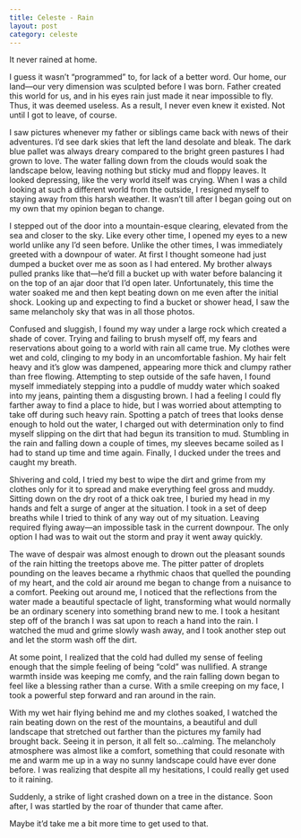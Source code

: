 ```yaml
---
title: Celeste - Rain
layout: post
category: celeste
---
```


It never rained at home.

I guess it wasn’t “programmed” to, for lack of a better word. Our home, our land—our very dimension was sculpted before I was born. Father created this world for us, and in his eyes rain just made it near impossible to fly. Thus, it was deemed useless. As a result, I never even knew it existed. Not until I got to leave, of course.

I saw pictures whenever my father or siblings came back with news of their adventures. I’d see dark skies that left the land desolate and bleak. The dark blue pallet was always dreary compared to the bright green pastures I had grown to love. The water falling down from the clouds would soak the landscape below, leaving nothing but sticky mud and floppy leaves. It looked depressing, like the very world itself was crying. When I was a child looking at such a different world from the outside, I resigned myself to staying away from this harsh weather. It wasn’t till after I began going out on my own that my opinion began to change.

I stepped out of the door into a mountain-esque clearing, elevated from the sea and closer to the sky. Like every other time, I opened my eyes to a new world unlike any I’d seen before. Unlike the other times, I was immediately greeted with a downpour of water. At first I thought someone had just dumped a bucket over me as soon as I had entered. My brother always pulled pranks like that—he’d fill a bucket up with water before balancing it on the top of an ajar door that I’d open later. Unfortunately, this time the water soaked me and then kept beating down on me even after the initial shock. Looking up and expecting to find a bucket or shower head, I saw the same melancholy sky that was in all those photos.

Confused and sluggish, I found my way under a large rock which created a shade of cover. Trying and failing to brush myself off, my fears and reservations about going to a world with rain all came true. My clothes were wet and cold, clinging to my body in an uncomfortable fashion. My hair felt heavy and it’s glow was dampened, appearing more thick and clumpy rather than free flowing. Attempting to step outside of the safe haven, I found myself immediately stepping into a puddle of muddy water which soaked into my jeans, painting them a disgusting brown. I had a feeling I could fly farther away to find a place to hide, but I was worried about attempting to take off during such heavy rain. Spotting a patch of trees that looks dense enough to hold out the water, I charged out with determination only to find myself slipping on the dirt that had begun its transition to mud. Stumbling in the rain and falling down a couple of times, my sleeves became soiled as I had to stand up time and time again. Finally, I ducked under the trees and caught my breath.

Shivering and cold, I tried my best to wipe the dirt and grime from my clothes only for it to spread and make everything feel gross and muddy. Sitting down on the dry root of a thick oak tree, I buried my head in my hands and felt a surge of anger at the situation. I took in a set of deep breaths while I tried to think of any way out of my situation. Leaving required flying away—an impossible task in the current downpour. The only option I had was to wait out the storm and pray it went away quickly. 

The wave of despair was almost enough to drown out the pleasant sounds of the rain hitting the treetops above me. The pitter patter of droplets pounding on the leaves became a rhythmic chaos that quelled the pounding of my heart, and the cold air around me began to change from a nuisance to a comfort. Peeking out around me, I noticed that the reflections from the water made a beautiful spectacle of light, transforming what would normally be an ordinary scenery into something brand new to me. I took a hesitant step off of the branch I was sat upon to reach a hand into the rain. I watched the mud and grime slowly wash away, and I took another step out and let the storm wash off the dirt.

At some point, I realized that the cold had dulled my sense of feeling enough that the simple feeling of being “cold” was nullified. A strange warmth inside was keeping me comfy, and the rain falling down began to feel like a blessing rather than a curse. With a smile creeping on my face, I took a powerful step forward and ran around in the rain. 

With my wet hair flying behind me and my clothes soaked, I watched the rain beating down on the rest of the mountains, a beautiful and dull landscape that stretched out farther than the pictures my family had brought back. Seeing it in person, it all felt so…calming. The melancholy atmosphere was almost like a comfort, something that could resonate with me and warm me up in a way no sunny landscape could have ever done before. I was realizing that despite all my hesitations, I could really get used to it raining.

Suddenly, a strike of light crashed down on a tree in the distance. Soon after, I was startled by the roar of thunder that came after.

Maybe it’d take me a bit more time to get used to that.
